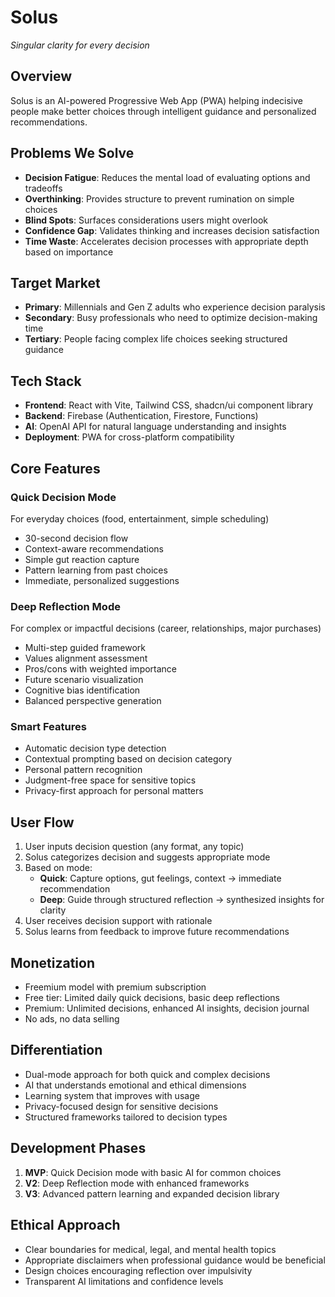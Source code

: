 # Solus

*Singular clarity for every decision*

## Overview
Solus is an AI-powered Progressive Web App (PWA) helping indecisive people make better choices through intelligent guidance and personalized recommendations.

## Problems We Solve
* **Decision Fatigue**: Reduces the mental load of evaluating options and tradeoffs
* **Overthinking**: Provides structure to prevent rumination on simple choices
* **Blind Spots**: Surfaces considerations users might overlook
* **Confidence Gap**: Validates thinking and increases decision satisfaction
* **Time Waste**: Accelerates decision processes with appropriate depth based on importance

## Target Market
* **Primary**: Millennials and Gen Z adults who experience decision paralysis
* **Secondary**: Busy professionals who need to optimize decision-making time
* **Tertiary**: People facing complex life choices seeking structured guidance

## Tech Stack
* **Frontend**: React with Vite, Tailwind CSS, shadcn/ui component library
* **Backend**: Firebase (Authentication, Firestore, Functions)
* **AI**: OpenAI API for natural language understanding and insights
* **Deployment**: PWA for cross-platform compatibility

## Core Features

### Quick Decision Mode
For everyday choices (food, entertainment, simple scheduling)
* 30-second decision flow
* Context-aware recommendations
* Simple gut reaction capture
* Pattern learning from past choices
* Immediate, personalized suggestions

### Deep Reflection Mode
For complex or impactful decisions (career, relationships, major purchases)
* Multi-step guided framework
* Values alignment assessment
* Pros/cons with weighted importance
* Future scenario visualization
* Cognitive bias identification
* Balanced perspective generation

### Smart Features
* Automatic decision type detection
* Contextual prompting based on decision category
* Personal pattern recognition
* Judgment-free space for sensitive topics
* Privacy-first approach for personal matters

## User Flow
1. User inputs decision question (any format, any topic)
2. Solus categorizes decision and suggests appropriate mode
3. Based on mode:
   * **Quick**: Capture options, gut feelings, context → immediate recommendation
   * **Deep**: Guide through structured reflection → synthesized insights for clarity
4. User receives decision support with rationale
5. Solus learns from feedback to improve future recommendations

## Monetization
* Freemium model with premium subscription
* Free tier: Limited daily quick decisions, basic deep reflections
* Premium: Unlimited decisions, enhanced AI insights, decision journal
* No ads, no data selling

## Differentiation
* Dual-mode approach for both quick and complex decisions
* AI that understands emotional and ethical dimensions
* Learning system that improves with usage
* Privacy-focused design for sensitive decisions
* Structured frameworks tailored to decision types

## Development Phases
1. **MVP**: Quick Decision mode with basic AI for common choices
2. **V2**: Deep Reflection mode with enhanced frameworks
3. **V3**: Advanced pattern learning and expanded decision library

## Ethical Approach
* Clear boundaries for medical, legal, and mental health topics
* Appropriate disclaimers when professional guidance would be beneficial
* Design choices encouraging reflection over impulsivity
* Transparent AI limitations and confidence levels
